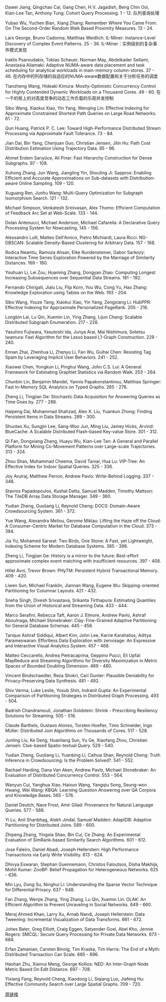 Dawei Jiang, Qingchao Cai, Gang Chen, H.V. Jagadish, Beng Chin Ooi, Kian-Lee Tan, Anthony Tung:
Cohort Query Processing. 1 - 12.
队列查询处理

Yubao Wu, Yuchen Bian, Xiang Zhang:
Remember Where You Came From: On The Second-Order Random Walk Based Proximity Measures. 13 - 24.

Lars George, Bruno Cadonna, Matthias Weidlich:
IL-Miner: Instance-Level Discovery of Complex Event Patterns. 25 - 36.
IL-Miner：实例级别的复杂事件模式发现

Iraklis Psaroudakis, Tobias Scheuer, Norman May, Abdelkader Sellami, Anastasia Ailamaki:
Adaptive NUMA-aware data placement and task scheduling for analytical workloads in main-memory column-stores. 37 - 48.
在内存中的列存储的自适应的NUMA-aware数据配置和关于分析任务的调度

Tianzheng Wang, Hideaki Kimura:
Mostly-Optimistic Concurrency Control for Highly Contended Dynamic Workloads on a Thousand Cores. 49 - 60.
在一千的核上的对高度竞争的动态工作负载的乐观并发控制

Sibo Wang, Xiaokui Xiao, Yin Yang, Wenqing Lin:
Effective Indexing for Approximate Constrained Shortest Path Queries on Large Road Networks. 61 - 72.

Qun Huang, Patrick P. C. Lee:
Toward High-Performance Distributed Stream Processing via Approximate Fault Tolerance. 73 - 84.

Jian Dai, Bin Yang, Chenjuan Guo, Christian Jensen, Jilin Hu:
Path Cost Distribution Estimation Using Trajectory Data. 85 - 96.

Ahmet Erdem Sarıyüce, Ali Pinar:
Fast Hierarchy Construction for Dense Subgraphs. 97 - 108.

Xuhong Zhang, Jun Wang, Jiangling Yin, Shouling Ji:
Sapprox: Enabling Efficient and Accurate Approximations on Sub-datasets with Distribution-aware Online Sampling. 109 - 120.

Xuguang Ren, Junhu Wang:
Multi-Query Optimization for Subgraph Isomorphism Search. 121 - 132.

Michael Simpson, Venkatesh Srinivasan, Alex Thomo:
Efficient Computation of Feedback Arc Set at Web-Scale. 133 - 144.

Dolan Antenucci, Michael Anderson, Michael Cafarella:
A Declarative Query Processing System for Nowcasting. 145 - 156.

Alessandro Lulli, Matteo Dell'Amico, Pietro Michiardi, Laura Ricci:
NG-DBSCAN: Scalable Density-Based Clustering for Arbitrary Data. 157 - 168.

Rodica Neamtu, Ramoza Ahsan, Elke Rundensteiner, Gabor Sarkozy:
Interactive Time Series Exploration Powered by the Marriage of Similarity Distances. 169 - 180.

Youhuan Li, Lei Zou, Huaming Zhang, Dongyan Zhao:
Computing Longest Increasing Subsequences over Sequential Data Streams. 181 - 192.

Fernando Chirigati, Jialu Liu, Flip Korn, You Wu, Cong Yu, Hao Zhang:
Knowledge Exploration using Tables on the Web. 193 - 204.

Sibo Wang, Youze Tang, Xiaokui Xiao, Yin Yang, Zengxiang Li:
HubPPR: Effective Indexing for Approximate Personalized PageRank. 205 - 216.

Longbin Lai, Lu Qin, Xuemin Lin, Ying Zhang, Lijun Chang:
Scalable Distributed Subgraph Enumeration. 217 - 228.

Yasuhiro Fujiwara, Yasutoshi Ida, Junya Arai, Mai Nishimura, Sotetsu Iwamura:
Fast Algorithm for the Lasso based L1-Graph Construction. 229 - 240.

Ennan Zhai, Zhenhua Li, Zhenyu Li, Fan Wu, Guihai Chen:
Resisting Tag Spam by Leveraging Implicit User Behaviors. 241 - 252.

Xiaowei Chen, Yongkun Li, Pinghui Wang, John C.S. Lui:
A General Framework for Estimating Graphlet Statistics via Random Walk. 253 - 264.

Chunbin Lin, Benjamin Mandel, Yannis Papakonstantinou, Matthias Springer:
Fast In-Memory SQL Analytics on Typed Graphs. 265 - 276.

Zheng Li, Tingjian Ge:
Stochastic Data Acquisition for Answering Queries as Time Goes by. 277 - 288.

Haipeng Dai, Muhammad Shahzad, Alex X. Liu, Yuankun Zhong:
Finding Persistent Items in Data Streams. 289 - 300.

Shuotao Xu, Sungjin Lee, Sang-Woo Jun, Ming Liu, Jamey Hicks, Arvind:
BlueCache: A Scalable Distributed Flash-based Key-value Store. 301 - 312.

Qi Fan, Dongxiang Zhang, Huayu Wu, Kian-Lee Tan:
A General and Parallel Platform for Mining Co-Movement Patterns over Large-scale Trajectories. 313 - 324.

Zhou Shao, Muhammad Cheema, David Taniar, Hua Lu:
VIP-Tree: An Effective Index for Indoor Spatial Queries. 325 - 336.

Joy Arulraj, Matthew Perron, Andrew Pavlo:
Write-Behind Logging. 337 - 348.

Stavros Papadopoulos, Kushal Datta, Samuel Madden, Timothy Mattson:
The TileDB Array Data Storage Manager. 349 - 360.

Yudian Zheng, Guoliang Li, Reynold Cheng:
DOCS: Domain-Aware Crowdsourcing System. 361 - 372.

Yue Wang, Alexandra Meliou, Gerome Miklau:
Lifting the Haze off the Cloud: A Consumer-Centric Market for Database Computation in the Cloud. 373 - 384.

Jia Yu, Mohamed Sarwat:
Two Birds, One Stone: A Fast, yet Lightweight, Indexing Scheme for Modern Database Systems. 385 - 396.

Zheng Li, Tingjian Ge:
History is a mirror to the future: Best-effort approximate complex event matching with insufficient resources. 397 - 408.

Hillel Avni, Trevor Brown:
PHyTM: Persistent Hybrid Transactional Memory. 409 - 420.

Liwen Sun, Michael Franklin, Jiannan Wang, Eugene Wu:
Skipping-oriented Partitioning for Columnar Layouts. 421 - 432.

Sneha Singh, Divesh Srivastava, Srikanta Tirthapura:
Estimating Quantiles from the Union of Historical and Streaming Data. 433 - 444.

Marco Serafini, Rebecca Taft, Aaron J. Elmore, Andrew Pavlo, Ashraf Aboulnaga, Michael Stonebraker:
Clay: Fine-Grained Adaptive Partitioning for General Database Schemas. 445 - 456.

Tarique Ashraf Siddiqui, Albert Kim, John Lee, Karrie Karahalios, Aditya Parameswaran:
Effortless Data Exploration with zenvisage: An Expressive and Interactive Visual Analytics System. 457 - 468.

Matteo Ceccarello, Andrea Pietracaprina, Geppino Pucci, Eli Upfal:
MapReduce and Streaming Algorithms for Diversity Maximization in Metric Spaces of Bounded Doubling Dimension. 469 - 480.

Vincent Bindschaedler, Reza Shokri, Carl Gunter:
Plausible Deniability for Privacy-Preserving Data Synthesis. 481 - 492.

Shiv Verma, Luke Leslie, Yosub Shin, Indranil Gupta:
An Experimental Comparison of Partitioning Strategies in Distributed Graph Processing. 493 - 504.

Badrish Chandramouli, Jonathan Goldstein:
Shrink - Prescribing Resiliency Solutions for Streaming. 505 - 516.

Claude Barthels, Gustavo Alonso, Torsten Hoefler, Timo Schneider, Ingo Müller:
Distributed Join Algorithms on Thousands of Cores. 517 - 528.

Junling Liu, Ke Deng, Huanliang Sun, Yu Ge, Xiaofang Zhou, Christian Jensen:
Clue-based Spatio-textual Query. 529 - 540.

Yudian Zheng, Guoliang Li, Yuanbing Li, Caihua Shan, Reynold Cheng:
Truth Inference in Crowdsourcing: Is the Problem Solved?. 541 - 552.

Rachael Harding, Dana Van Aken, Andrew Pavlo, Michael Stonebraker:
An Evaluation of Distributed Concurrency Control. 553 - 564.

Wanyun Cui, Yanghua Xiao, Haixun Wang, Yangqiu Song, Seung-won Hwang, Wei Wang:
KBQA: Learning Question Answering over QA Corpora and Knowledge Bases. 565 - 576.

Daniel Deutch, Nave Frost, Amir Gilad:
Provenance for Natural Language Queries. 577 - 588.

Yi Lu, Anil Shanbhag, Alekh Jindal, Samuel Madden:
AdaptDB: Adaptive Partitioning for Distributed Joins. 589 - 600.

Zhipeng Zhang, Yingxia Shao, Bin Cui, Ce Zhang:
An Experimental Evaluation of SimRank-based Similarity Search Algorithms. 601 - 612.

Jose Faleiro, Daniel Abadi, Joseph Hellerstein:
High Performance Transactions via Early Write Visibility. 613 - 624.

Dhivya Eswaran, Stephan Guennemann, Christos Faloutsos, Disha Makhija, Mohit Kumar:
ZooBP: Belief Propagation for Heterogeneous Networks. 625 - 636.

Min Lyu, Dong Su, Ninghui Li:
Understanding the Sparse Vector Technique for Differential Privacy. 637 - 648.

Fan Zhang, Wenjie Zhang, Ying Zhang, Lu Qin, Xuemin Lin:
OLAK: An Efficient Algorithm to Prevent Unraveling in Social Networks. 649 - 660.

Meraj Ahmed Khan, Larry Xu, Arnab Nandi, Joseph Hellerstein:
Data Tweening: Incremental Visualization of Data Transforms. 661 - 672.

Johes Bater, Greg Elliott, Craig Eggen, Satyender Goel, Abel Kho, Jennie Rogers:
SMCQL: Secure Query Processing for Private Data Networks. 673 - 684.

Erfan Zamanian, Carsten Binnig, Tim Kraska, Tim Harris:
The End of a Myth: Distributed Transaction Can Scale. 685 - 696.

Haohan Zhu, Xianrui Meng, George Kollios:
NED: An Inter-Graph Node Metric Based On Edit Distance. 697 - 708.

Yixiang Fang, Reynold Cheng, Xiaodong Li, Siqiang Luo, Jiafeng Hu:
Effective Community Search over Large Spatial Graphs. 709 - 720.

[原链接](http://www.vldb.org/pvldb/vol10.html)